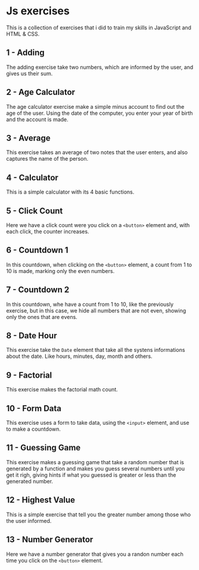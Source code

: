 # Js exercises
This is a collection of exercises that i did to train my skills in JavaScript and HTML & CSS.

## 1 - Adding
The adding exercise take two numbers, which are informed by the user, and gives us their sum.

## 2 - Age Calculator
The age calculator exercise make a simple minus account to find out the age of the user. Using the date of the computer, you enter your year of birth and the account is made.

## 3 - Average
This exercise takes an average of two notes that the user enters, and also captures the name of the person.

## 4 - Calculator
This is a simple calculator with its 4 basic functions.

## 5 - Click Count
Here we have a click count were you click on a `<button>` element and, with each click, the counter increases.

## 6 - Countdown 1
In this countdown, when clicking on the `<button>` element, a count from 1 to 10 is made, marking only the even numbers.

## 7 - Countdown 2
In this countdown, whe have a count from 1 to 10, like the previously exercise, but in this case, we hide all numbers that are not even, showing only the ones that are evens.

## 8 - Date Hour
This exercise take the `Date` element that take all the systens informations about the date. Like hours, minutes, day, month and others.

## 9 - Factorial
This exercise makes the factorial math count.

## 10 - Form Data
This exercise uses a form to take data, using the `<input>` element, and use to make a countdown.

## 11 - Guessing Game
This exercise makes a guessing game that take a random number that is generated by a function and makes you guess several numbers until you get it righ, giving hints if what you guessed is greater or less than the generated number.

## 12 - Highest Value
This is a simple exercise that tell you the greater number among those who the user informed.

## 13 - Number Generator
Here we have a number generator that gives you a randon number each time you click on the `<button>` element.
